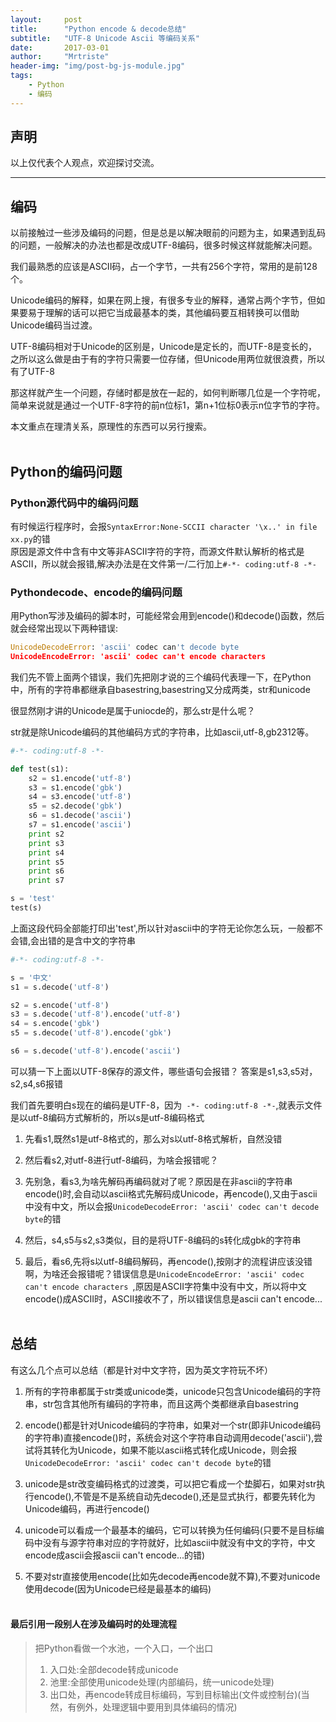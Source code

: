 ```yaml
---
layout:     post
title:      "Python encode & decode总结"
subtitle:   "UTF-8 Unicode Ascii 等编码关系"
date:       2017-03-01
author:     "Mrtriste"
header-img: "img/post-bg-js-module.jpg"
tags:
    - Python
    - 编码
---
```


## 声明

以上仅代表个人观点，欢迎探讨交流。

****

## 编码
以前接触过一些涉及编码的问题，但是总是以解决眼前的问题为主，如果遇到乱码的问题，一般解决的办法也都是改成UTF-8编码，很多时候这样就能解决问题。

我们最熟悉的应该是ASCII码，占一个字节，一共有256个字符，常用的是前128个。

Unicode编码的解释，如果在网上搜，有很多专业的解释，通常占两个字节，但如果要易于理解的话可以把它当成最基本的类，其他编码要互相转换可以借助Unicode编码当过渡。

UTF-8编码相对于Unicode的区别是，Unicode是定长的，而UTF-8是变长的，之所以这么做是由于有的字符只需要一位存储，但Unicode用两位就很浪费，所以有了UTF-8

那这样就产生一个问题，存储时都是放在一起的，如何判断哪几位是一个字符呢，简单来说就是通过一个UTF-8字符的前n位标1，第n+1位标0表示n位字节的字符。

本文重点在理清关系，原理性的东西可以另行搜索。
<br><br>



## Python的编码问题

### Python源代码中的编码问题
有时候运行程序时，会报```SyntaxError:None-SCCII character '\x..' in file xx.py```的错<br>
原因是源文件中含有中文等非ASCII字符的字符，而源文件默认解析的格式是ASCII，所以就会报错,解决办法是在文件第一/二行加上``` #-*- coding:utf-8 -*- ```


### Pythondecode、encode的编码问题
用Python写涉及编码的脚本时，可能经常会用到encode()和decode()函数，然后就会经常出现以下两种错误:

```py
UnicodeDecodeError: 'ascii' codec can't decode byte
UnicodeEncodeError: 'ascii' codec can't encode characters
```

我们先不管上面两个错误，我们先把刚才说的三个编码代表理一下，在Python中，所有的字符串都继承自basestring,basestring又分成两类，str和unicode

很显然刚才讲的Unicode是属于uniocde的，那么str是什么呢？

str就是除Unicode编码的其他编码方式的字符串，比如ascii,utf-8,gb2312等。

```py
#-*- coding:utf-8 -*-

def test(s1):
	s2 = s1.encode('utf-8')
	s3 = s1.encode('gbk')
	s4 = s3.encode('utf-8')
	s5 = s2.decode('gbk')
	s6 = s1.decode('ascii')
	s7 = s1.encode('ascii')
	print s2
	print s3
	print s4
	print s5
	print s6
	print s7

s = 'test'
test(s)
```

上面这段代码全部能打印出'test',所以针对ascii中的字符无论你怎么玩，一般都不会错,会出错的是含中文的字符串

```py
#-*- coding:utf-8 -*-

s = '中文'
s1 = s.decode('utf-8')

s2 = s.encode('utf-8')
s3 = s.decode('utf-8').encode('utf-8')
s4 = s.encode('gbk')
s5 = s.decode('utf-8').encode('gbk')

s6 = s.decode('utf-8').encode('ascii')
```

可以猜一下上面以UTF-8保存的源文件，哪些语句会报错？
答案是s1,s3,s5对，s2,s4,s6报错

我们首先要明白s现在的编码是UTF-8，因为``` -*- coding:utf-8 -*-```,就表示文件是以utf-8编码方式解析的，所以s是utf-8编码格式

1. 先看s1,既然s1是utf-8格式的，那么对s以utf-8格式解析，自然没错

2. 然后看s2,对utf-8进行utf-8编码，为啥会报错呢？

3. 先别急，看s3,为啥先解码再编码就对了呢？原因是在非ascii的字符串encode()时,会自动以ascii格式先解码成Unicode，再encode(),又由于ascii中没有中文，所以会报```UnicodeDecodeError: 'ascii' codec can't decode byte```的错

4. 然后，s4,s5与s2,s3类似，目的是将UTF-8编码的s转化成gbk的字符串

5. 最后，看s6,先将s以utf-8编码解码，再encode(),按刚才的流程讲应该没错啊，为啥还会报错呢？错误信息是```UnicodeEncodeError: 'ascii' codec can't encode characters ```,原因是ASCII字符集中没有中文，所以将中文encode()成ASCII时，ASCII接收不了，所以错误信息是ascii can't encode...
<br><br>



## 总结
有这么几个点可以总结（都是针对中文字符，因为英文字符玩不坏）

1. 所有的字符串都属于str类或unicode类，unicode只包含Unicode编码的字符串，str包含其他所有编码的字符串，而且这两个类都继承自basestring

2. encode()都是针对Unicode编码的字符串，如果对一个str(即非Unicode编码的字符串)直接encode()时，系统会对这个字符串自动调用decode('ascii'),尝试将其转化为Unicode，如果不能以ascii格式转化成Unicode，则会报```UnicodeDecodeError: 'ascii' codec can't decode byte```的错<br>

3. unicode是str改变编码格式的过渡类，可以把它看成一个垫脚石，如果对str执行encode(),不管是不是系统自动先decode(),还是显式执行，都要先转化为Unicode编码，再进行encode()

4. unicode可以看成一个最基本的编码，它可以转换为任何编码(只要不是目标编码中没有与源字符串对应的字符就好，比如ascii中就没有中文的字符，中文encode成ascii会报ascii can't encode...的错)

5. 不要对str直接使用encode(比如先decode再encode就不算),不要对unicode使用decode(因为Unicode已经是最基本的编码)
<br><br>


#### 最后引用一段别人在涉及编码时的处理流程

>把Python看做一个水池，一个入口，一个出口<br>
> 1. 入口处:全部decode转成unicode<br>
> 2. 池里:全部使用unicode处理(内部编码，统一unicode处理)<br>
> 3. 出口处，再encode转成目标编码，写到目标输出(文件或控制台)(当然，有例外，处理逻辑中要用到具体编码的情况)



